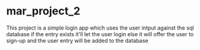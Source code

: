 # mar_project_2
This project is a simple login app which uses the user intput against the sql database
if the entry exists it'll let the user login
else it will offer the user to sign-up and the user entry will be added to the database
